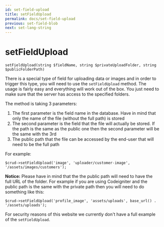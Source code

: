 ```yaml
---
id: set-field-upload
title: setFieldUpload
permalink: docs/set-field-upload
previous: set-field-blob
next: set-lang-string
---
```


# setFieldUpload


<pre><code class="language-php">setFieldUpload(string $fieldName, string $privateUploadFolder, string $publicFolderPath)</code></pre>
There is a special type of field for uploading data or images and in order to trigger this type, you will need to use the <code>setFieldUpload</code> method. The usage is fairly easy and everything will work out of the box. You just need to make sure that the server has access to the specified folders.

The method is taking 3 parameters:
<ol>
	<li>The first parameter is the field name in the database. Have in mind that only the name of the file (without the full path) is stored</li>
	<li>The second parameter is the field that the file will actually be stored. If the path is the same as the public one then the second parameter will be the same with the 3rd</li>
	<li>The public path that the file can be accessed by the end-user that will need to be the full path</li>
</ol>

For example:
<pre><code class="language-php">$crud->setFieldUpload('image', 'uploader/customer-image', '/assets/images/customers');</code></pre>

<strong>Notice:</strong> Please have in mind that the the public path will need to have the full URL of the folder. For example if you are using Codeigniter and the public path is the same with the private path then you will need to do something like this:

<pre><code class="language-php">$crud->setFieldUpload('profile_image', 'assets/uploads', base_url() . '/assets/uploads');</code></pre>

For security reasons of this website we currently don't have a full example of the <code>setFieldUpload</code>.
